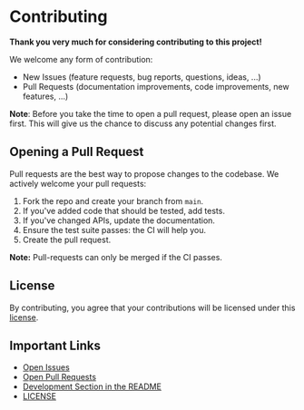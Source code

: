 # Contributing

**Thank you very much for considering contributing to this project!**

We welcome any form of contribution:

- New Issues (feature requests, bug reports, questions, ideas, ...)
- Pull Requests (documentation improvements, code improvements, new features,
  ...)

**Note**: Before you take the time to open a pull request, please open an issue
first. This will give us the chance to discuss any potential changes first.

## Opening a Pull Request

Pull requests are the best way to propose changes to the codebase. We actively
welcome your pull requests:

1. Fork the repo and create your branch from `main`.
2. If you've added code that should be tested, add tests.
3. If you've changed APIs, update the documentation.
4. Ensure the test suite passes: the CI will help you.
5. Create the pull request.

**Note:** Pull-requests can only be merged if the CI passes.

## License

By contributing, you agree that your contributions will be licensed under this
[license](LICENSE).

## Important Links

- [Open Issues](https://github.com/sdsc-ordes/rdf-protect/issues)
- [Open Pull Requests](https://github.com/sdsc-ordes/rdf-protect/pulls)
- [Development Section in the README](https://github.com/sdsc-ordes/rdf-protect#development)
- [LICENSE](https://github.com/sdsc-ordes/rdf-protect/blob/main/LICENSE)
